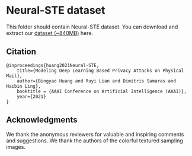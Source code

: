 Neural-STE dataset
===

This folder should contain Neural-STE dataset. You can download and extract our [dataset (~840MB)][1] here. 


## Citation
    @inproceedings{huang2021Neural-STE,
        title={Modeling Deep Learning Based Privacy Attacks on Physical Mail},
        author={Bingyao Huang and Ruyi Lian and Dimitris Samaras and Haibin Ling},
        booktitle = {AAAI Conference on Artificial Intelligence (AAAI)},
        year={2021}
    }

## Acknowledgments
We thank the anonymous reviewers for valuable and inspiring comments and suggestions.
We thank the authors of the colorful textured sampling images. 

[1]: https://bingyaohuang.github.com/pub/Neural-STE/data
